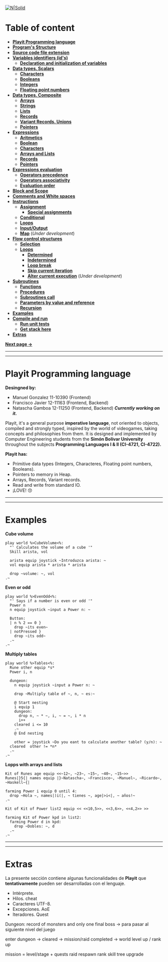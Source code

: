 [![N|Solid](http://www.usb.ve/conocer/corporativa/archivos/logos/logotipo/logotip.png)](http://www.usb.ve)

# **Table of content** <!-- omit in toc -->

- [**Playit Programming language**](#playit-programming-language)
- [**Program's Structure**](docs/01-Program-and-files.md/#programs-structure)
- [**Source code file extension**](docs/01-Program-and-files.md/#source-code-file-extension)
- [**Variables identifiers (id's)**](docs/02-Id's-and-types.md/#variables-identifiers-(id's))
  - [**Declaration and initialization of variables**](docs/02-Id's-and-types.md/#declaration-and-initialization-of-variables)
- [**Data types. Scalars**](docs/02-Id's-and-types.md/#data-types-scalars)
  - [**Characters**](docs/02-Id's-and-types.md/#characters)
  - [**Booleans**](docs/02-Id's-and-types.md/#booleans)
  - [**Integers**](docs/02-Id's-and-types.md/#integers)
  - [**Floating point numbers**](docs/02-Id's-and-types.md/#floating-point-numbers)
- [**Data types. Composite**](docs/02-Id's-and-types.md/#data-types-composite)
  - [**Arrays**](docs/02-Id's-and-types.md/#arrays)
  - [**Strings**](docs/02-Id's-and-types.md/#strings)
  - [**Lists**](docs/02-Id's-and-types.md/#lists)
  - [**Records**](docs/02-Id's-and-types.md/#records)
  - [**Variant Records. Unions**](docs/02-Id's-and-types.md/#variant-records-unions)
  - [**Pointers**](docs/02-Id's-and-types.md/#pointers)
- [**Expressions**](docs/03-Expressions.md/#expressions)
  - [**Aritmetics**](docs/03-Expressions.md/#aritmetics)
  - [**Boolean**](docs/03-Expressions.md/#boolean)
  - [**Characters**](docs/03-Expressions.md/#characters)
  - [**Arrays and Lists**](docs/03-Expressions.md/#arrays-and-lists)
  - [**Records**](docs/03-Expressions.md/#records)
  - [**Pointers**](docs/03-Expressions.md/#pointers)
- [**Expressions evaluation**](docs/03-Expressions.md/#expressions-evaluation)
  - [**Operators precedence**](docs/03-Expressions.md/#operators-precedence)
  - [**Operators associativity**](docs/03-Expressions.md/#operators-associativity)
  - [**Evaluation order**](docs/03-Expressions.md/#evaluation-order)
- [**Block and Scope**](docs/04-Block-Scope-Comments.md/#block-and-scope)
- [**Comments and White spaces**](docs/04-Block-Scope-Comments.md/#comments-and-white-spaces)
- [**Instructions**](docs/05-Instructions.md/#instructions)
  - [**Assignment**](docs/05-Instructions.md/#assignment)
    - [**Special assignments**](docs/05-Instructions.md/#special-assignments)
  - [**Conditional**](docs/05-Instructions.md/#conditional)
  - [**Loops**](docs/05-Instructions.md/#loops)
  - [**Input/Output**](docs/05-Instructions.md/#inputoutput)
  - [**Map**](docs/05-Instructions.md/#map-under-development) (*Under development*)
- [**Flow control structures**](docs/06-Flow-control.md/#flow-control-structures)
  - [**Selection**](docs/06-Flow-control.md/#selection)
  - [**Loops**](docs/06-Flow-control.md/#loops)
    - [**Determined**](docs/06-Flow-control.md/#determined)
    - [**Indetermined**](docs/06-Flow-control.md/#indetermined)
    - [**Loop break**](docs/06-Flow-control.md/#loop-break)
    - [**Skip current iteration**](docs/06-Flow-control.md/#skip-current-iteration)
    - [**Alter current execution**](docs/06-Flow-control.md/#alter-current-execution-under-development) (*Under development*)
- [**Subroutines**](docs/07-Subroutines.md/#subroutines)
  - [**Functions**](docs/07-Subroutines.md/#functions)
  - [**Procedures**](docs/07-Subroutines.md/#procedures)
  - [**Subroutines call**](docs/07-Subroutines.md/#subroutines-call)
  - [**Parameters by value and reference**](docs/07-Subroutines.md/#parameters-by-value-and-reference)
  - [**Recursion**](docs/07-Subroutines.md/#recursion)
- [**Examples**](#examples)
- [**Compile and run**](docs/08-Compile-and-run.md/#compile-and-run)
  - [**Run unit tests**](docs/08-Compile-and-run.md/#run-unit-tests)
  - [**Get stack here**](docs/08-Compile-and-run.md/#get-stack-here)
- [**Extras**](#extras)

[**Next page ->**](docs/01-Program-and-files.md/#index)

---
---
# **Playit Programming language**

**Desingned by:**

* Manuel Gonzalez 11-10390  (Frontend)
* Francisco Javier 12-11163 (Frontend, Backend)
* Natascha Gamboa 12-11250  (Frontend, Backend) ***Currently working on it.***

Playit, it's a general purpose **imperative language**, not oriented to objects, 
compiled and strongly typed, inspired by the world of videogames, taking concepts
and philosophies from them. It is designed and implemented by Computer Engineering 
students from the **Simón Bolívar University** throughout the subjects 
**Programming Languages I & II (CI-4721, CI-4722).**

**Playit has:**

* Primitive data types (Integers, Characteres, Floating point numbers, Booleans).
* Pointers to memory in Heap.
* Arrays, Records, Variant records.
* Read and write from standard IO.
* ¡LOVE! :kissing_closed_eyes:

---
---
# **Examples**

**Cube volume**

```Playit
play world %>CubeVolume<%:
  "' Calculates the volume of a cube '"
  Skill arista, vol
  
  arista equip joystick ~Introduzca arista: ~
  vol equip arista * arista * arista
  
  drop ~volume: ~, vol
.~
```

**Even or odd**

```Playit
play world %>EvenOdd<%:
  "' Says if a number is even or odd '"
  Power n
  n equip joystick ~input a Power n: ~

  Button:
  | n % 2 == 0 }
    drop ~its even~
  | notPressed }
    drop ~its odd~
  .~
.~
```

**Multiply tables**

```Playit
play world %>Tables<%:
  Rune other equip *s*
  Power i, n
  
  dungeon:
    n equip joystick ~input a Power n: ~
  
    drop ~Multiply table of ~, n, ~ es:~
  
    @ Start nesting
    i equip 1 
    dungeon:
      drop n, ~ * ~, i, ~ = ~, i * n
      i++
    cleared i <= 10
    .~
    @ End nesting
  
    other = joystick ~Do you eant to calculate another table? (y/n): ~
  cleared  other != *n*
  .~
.~
```

**Lopps with arrays and lists**

```Playit
Kit of Runes age equip <<~12~, ~23~, ~15~, ~40~, ~15~>>
Runes|}5{| names equip |}~Natascha~, ~Francisco~, ~Manuel~, ~Ricardo~, ~Haskell~{| 

farming Power i equip 0 until 4:
  drop ~Hola ~, names|)i(|, ~ tienes ~, age|>i<|, ~ años!~
.~

Kit of Kit of Power list2 equip << <<10,5>>, <<3,6>>, <<4,2>> >>

farming Kit of Power kpd in list2:
  farming Power d in kpd:
    drop ~Dobles: ~, d
  .~
.~
```

---
---
# **Extras**

La presente sección contiene algunas funcionalidades de **Playit** que
**tentativamente** pueden ser desarrolladas con el lenguaje.

+ Intérprete.
+ Hilos. cheat
+ Caracteres UTF-8.
+ Excepciones. AoE
+ Iteradores. Quest

Dungeon: record of monsters and only one final boss -> para pasar al siguiente nivel del juego

enter dungeon -> cleared -> mission/raid completed -> world level up / rank up

mission = level/stage + quests
raid
respawn
rank
skill tree
upgrade
